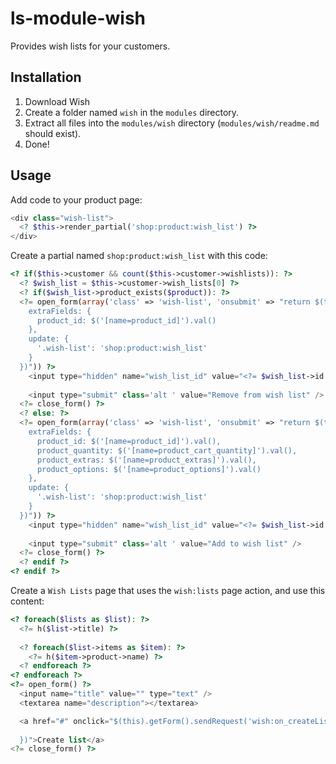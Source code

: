 # ls-module-wish
Provides wish lists for your customers.

## Installation
1. Download Wish
1. Create a folder named `wish` in the `modules` directory.
1. Extract all files into the `modules/wish` directory (`modules/wish/readme.md` should exist).
1. Done!

## Usage
Add code to your product page:

```php
<div class="wish-list">
  <? $this->render_partial('shop:product:wish_list') ?>
</div>
```

Create a partial named `shop:product:wish_list` with this code:

```php
<? if($this->customer && count($this->customer->wishlists)): ?>
  <? $wish_list = $this->customer->wish_lists[0] ?>
  <? if($wish_list->product_exists($product)): ?>
  <?= open_form(array('class' => 'wish-list', 'onsubmit' => "return $(this).sendRequest('wish:on_removeFromList', {
    extraFields: {
      product_id: $('[name=product_id]').val()
    },
    update: {
      '.wish-list': 'shop:product:wish_list'
    }
  })")) ?>
    <input type="hidden" name="wish_list_id" value="<?= $wish_list->id ?>" />
    
    <input type="submit" class='alt ' value="Remove from wish list" />
  <?= close_form() ?>
  <? else: ?>
  <?= open_form(array('class' => 'wish-list', 'onsubmit' => "return $(this).sendRequest('wish:on_addToList', {
    extraFields: {
      product_id: $('[name=product_id]').val(),
      product_quantity: $('[name=product_cart_quantity]').val(),
      product_extras: $('[name=product_extras]').val(),
      product_options: $('[name=product_options]').val()
    },
    update: {
      '.wish-list': 'shop:product:wish_list'
    }
  })")) ?>
    <input type="hidden" name="wish_list_id" value="<?= $wish_list->id ?>" />
    
    <input type="submit" class='alt ' value="Add to wish list" />
  <?= close_form() ?>
  <? endif ?>
<? endif ?>
```
 
Create a `Wish Lists` page that uses the `wish:lists` page action, and use this content:

```php
<? foreach($lists as $list): ?>
  <?= h($list->title) ?>
  
  <? foreach($list->items as $item): ?>
    <?= h($item->product->name) ?>
  <? endforeach ?>
<? endforeach ?>
<?= open_form() ?>
  <input name="title" value="" type="text" />
  <textarea name="description"></textarea>

  <a href="#" onclick="$(this).getForm().sendRequest('wish:on_createList', {
    
  })">Create list</a>
<?= close_form() ?>​
```

